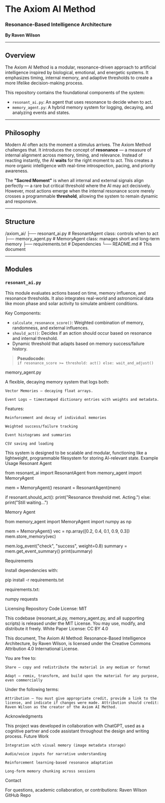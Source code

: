 

# The Axiom AI Method  
### Resonance-Based Intelligence Architecture  
**By Raven Wilson**

---

## Overview

The Axiom AI Method is a modular, resonance-driven approach to artificial intelligence inspired by biological, emotional, and energetic systems. It emphasizes timing, internal memory, and adaptive thresholds to create a more lifelike decision-making process.

This repository contains the foundational components of the system:

- `resonant_ai.py`: An agent that uses resonance to decide when to act.
- `memory_agent.py`: A hybrid memory system for logging, decaying, and analyzing events and states.

---

## Philosophy

Modern AI often acts the moment a stimulus arrives. The Axiom Method challenges that. It introduces the concept of **resonance** — a measure of internal alignment across memory, timing, and relevance. Instead of reacting instantly, the AI **waits** for the right moment to act. This creates a more organic intelligence with real-time introspection, pacing, and priority awareness.

The **"Sacred Moment"** is when all internal and external signals align perfectly — a rare but critical threshold where the AI may act decisively. However, most actions emerge when the internal resonance score merely crosses a programmable **threshold**, allowing the system to remain dynamic and responsive.

---

## Structure

/axiom_ai/
├── resonant_ai.py # ResonantAgent class: controls when to act
├── memory_agent.py # MemoryAgent class: manages short and long-term memory
├── requirements.txt # Dependencies
└── README.md # This document


---

## Modules

### `resonant_ai.py`

This module evaluates actions based on time, memory influence, and resonance thresholds. It also integrates real-world and astronomical data like moon phase and solar activity to simulate ambient conditions.

Key Components:
- `calculate_resonance_score()`: Weighted combination of memory, randomness, and external influences.
- `should_act()`: Decides if an action should occur based on resonance and internal threshold.
- Dynamic threshold that adapts based on memory success/failure history.

> **Pseudocode:**  
> `if resonance_score >= threshold: act() else: wait_and_adjust()`

memory_agent.py

A flexible, decaying memory system that logs both:

    Vector Memories — decaying float arrays.

    Event Logs — timestamped dictionary entries with weights and metadata.

Features:

    Reinforcement and decay of individual memories

    Weighted success/failure tracking

    Event histograms and summaries

    CSV saving and loading

This system is designed to be scalable and modular, functioning like a lightweight, programmable filesystem for storing AI-relevant state.
Example Usage
Resonant Agent

from resonant_ai import ResonantAgent
from memory_agent import MemoryAgent

mem = MemoryAgent()
resonant = ResonantAgent(mem)

if resonant.should_act():
    print("Resonance threshold met. Acting.")
else:
    print("Still waiting...")

Memory Agent

from memory_agent import MemoryAgent
import numpy as np

mem = MemoryAgent()
vec = np.array([0.2, 0.4, 0.1, 0.9, 0.3])
mem.store_memory(vec)

mem.log_event("check", "success", weight=0.8)
summary = mem.get_event_summary()
print(summary)

Requirements

Install dependencies with:

pip install -r requirements.txt

requirements.txt:

numpy
requests

Licensing
Repository Code License: MIT

This codebase (resonant_ai.py, memory_agent.py, and all supporting scripts) is released under the MIT License. You may use, modify, and distribute it freely.
White Paper License: CC BY 4.0

This document, The Axiom AI Method: Resonance-Based Intelligence Architecture, by Raven Wilson, is licensed under the Creative Commons Attribution 4.0 International License.

You are free to:

    Share — copy and redistribute the material in any medium or format

    Adapt — remix, transform, and build upon the material for any purpose, even commercially

Under the following terms:

    Attribution — You must give appropriate credit, provide a link to the license, and indicate if changes were made. Attribution should credit: Raven Wilson as the creator of the Axiom AI Method.

Acknowledgments

This project was developed in collaboration with ChatGPT, used as a cognitive partner and code assistant throughout the design and writing process.
Future Work

    Integration with visual memory (image metadata storage)

    Audio/voice inputs for narrative understanding

    Reinforcement learning-based resonance adaptation

    Long-form memory chunking across sessions

Contact

For questions, academic collaboration, or contributions:
Raven Wilson
GitHub Repo
